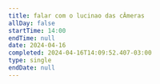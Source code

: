 ```yaml
---
title: falar com o lucinao das cÂmeras
allDay: false
startTime: 14:00
endTime: null
date: 2024-04-16
completed: 2024-04-16T14:09:52.407-03:00
type: single
endDate: null
---
```

